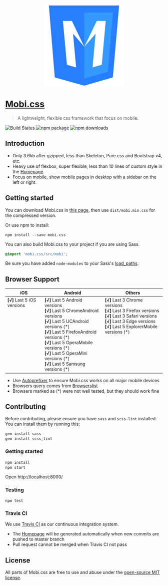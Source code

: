 <p align="center">
  <a href="http://getmobicss.com/">
    <img width="256" alt="Mobi.css Logo" src="site/source/img/mobi-logo-512.png"/>
  </a>
</p>

# [Mobi.css](http://getmobicss.com)

> A lightweight, flexible css framework that focus on mobile.

[![Build Status](https://img.shields.io/travis/xcatliu/mobi.css.svg?style=flat-square)](https://travis-ci.org/xcatliu/mobi.css) [![npm package](https://img.shields.io/npm/v/mobi.css.svg?style=flat-square)](https://www.npmjs.org/package/mobi.css) [![npm downloads](http://img.shields.io/npm/dm/mobi.css.svg?style=flat-square)](https://www.npmjs.org/package/mobi.css)

## Introduction

- Only 3.6kb after gzipped, less than Skeleton, Pure.css and Bootstrap v4, etc.
- Heavy use of flexbox, super flexible, less than 10 lines of custom style in the [Homepage].
- Focus on mobile, show mobile pages in desktop with a sidebar on the left or right.

## Getting started

You can download Mobi.css in [this page](https://github.com/xcatliu/mobi.css/releases), then use `dist/mobi.min.css` for the compressed version.

Or use npm to install:

```shell
npm install --save mobi.css
```

You can also build Mobi.css to your project if you are using Sass.

```scss
@import 'mobi.css/src/mobi';
```

Be sure you have added `node-modules` to your Sass's [load_paths](http://stackoverflow.com/questions/6502313/sass-import-a-file-from-a-different-directory).

## Browser Support

<table>
  <thead>
    <tr>
      <th>iOS</th>
      <th>Android</th>
      <th>Others</th>
    </tr>
  </thead>
  <tbody>
    <tr>
      <td valign="top"><strong>[√]</strong> Last 5 iOS versions</td>
      <td valign="top">
        <strong>[√]</strong> Last 5 Android versions<br/>
        <strong>[√]</strong> Last 5 ChromeAndroid versions<br/>
        <strong>[√]</strong> Last 5 UCAndroid versions (*)<br/>
        <strong>[√]</strong> Last 5 FirefoxAndroid versions (*)<br/>
        <strong>[√]</strong> Last 5 OperaMobile versions (*)<br/>
        <strong>[√]</strong> Last 5 OperaMini versions (*)<br/>
        <strong>[√]</strong> Last 5 Samsung versions (*)
      </td>
      <td valign="top">
        <strong>[√]</strong> Last 3 Chrome versions<br/>
        <strong>[√]</strong> Last 3 Firefox versions<br/>
        <strong>[√]</strong> Last 3 Safari versions<br/>
        <strong>[√]</strong> Last 3 Edge versions<br/>
        <strong>[√]</strong> Last 5 ExplorerMobile versions (*)
      </td>
    </tr>
  </tbody>
</table>

- Use [Autoprefixer](https://github.com/postcss/autoprefixer) to ensure Mobi.css works on all major mobile devices
- Browsers query comes from [Browserslist](https://github.com/ai/browserslist)
- Browsers marked as (*) were not well tested, but they should work fine

## Contributing

Before contributing, please ensure you have `sass` and `scss-lint` installed. You can install them by running this:

```shell
gem install sass
gem install scss_lint
```

### Getting started

```shell
npm install
npm start
```

Open http://localhost:8000/

### Testing

```shell
npm test
```

### Travis CI

We use [Travis CI](https://travis-ci.org/xcatliu/mobi.css) as our continuous integration system.

- The [Homepage] will be generated automatically when new commits are pushed to master branch
- Pull request cannot be merged when Travis CI not pass

## License

All parts of Mobi.css are free to use and abuse under the [open-source MIT license](https://github.com/xcatliu/mobi.css/blob/master/LICENSE).

[Homepage]: http://getmobicss.com
